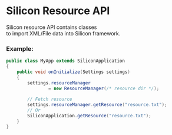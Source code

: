 # Silicon Resource API  

Silicon resource API contains classes  
to import XML/File data into Silicon framework.  

### Example:  

```java
public class MyApp extends SiliconApplication
{
    public void onInitialize(Settings settings)    
    {
        settings.resourceManager 
                = new ResourceManager(/* resource dir */);
        
        // Fetch resource
        settings.resourceManager.getResource("resource.txt");
        // Or
        SiliconApplication.getResource("resource.txt");
    }
}
```